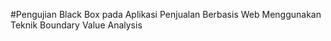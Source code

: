 #Pengujian Black Box pada Aplikasi Penjualan Berbasis Web Menggunakan Teknik Boundary Value Analysis
